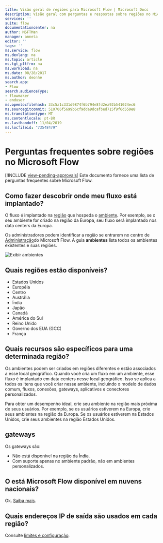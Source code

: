 ```yaml
---
title: Visão geral de regiões para Microsoft Flow | Microsoft Docs
description: Visão geral com perguntas e respostas sobre regiões no Microsoft Flow
services: ''
suite: flow
documentationcenter: na
author: MSFTMan
manager: anneta
editor: ''
tags: ''
ms.service: flow
ms.devlang: na
ms.topic: article
ms.tgt_pltfrm: na
ms.workload: na
ms.date: 08/28/2017
ms.author: deonhe
search.app:
- Flow
search.audienceType:
- flowmaker
- enduser
ms.openlocfilehash: 33c5a1c331d9874f6b794e8fd2ea92b541024ec6
ms.sourcegitcommit: 510706f5699b6cf9dda9dcafbed715f9f6d559e8
ms.translationtype: MT
ms.contentlocale: pt-BR
ms.lasthandoff: 11/04/2019
ms.locfileid: "73548479"
---
```

# <a name="faq-for-regions-in-microsoft-flow"></a>Perguntas frequentes sobre regiões no Microsoft Flow
[!INCLUDE [view-pending-approvals](includes/cc-rebrand.md)]
Este documento fornece uma lista de perguntas frequentes sobre Microsoft Flow.

## <a name="how-do-i-find-out-where-my-flow-is-deployed"></a>Como fazer descobrir onde meu fluxo está implantado?
O fluxo é implantado na [região](https://azure.microsoft.com/regions/) que hospeda o [ambiente](environments-overview-admin.md). Por exemplo, se o seu ambiente for criado na região da Europa, seu fluxo será implantado nos data centers da Europa.

Os administradores podem identificar a região se entrarem no centro de [Administração](https://admin.flow.microsoft.com)do Microsoft Flow. A guia **ambientes** lista todos os ambientes existentes e suas regiões.

![Exibir ambientes](media/regions-overview/environments-list.png)

## <a name="what-regions-are-available"></a>Quais regiões estão disponíveis?
* Estados Unidos
* Européia
* Centro
* Austrália
* Índia
* Japão
* Canadá
* América do Sul
* Reino Unido
* Governo dos EUA (GCC)
* França

## <a name="what-features-are-specific-to-a-given-region"></a>Quais recursos são específicos para uma determinada região?
Os ambientes podem ser criados em regiões diferentes e estão associados a esse local geográfico. Quando você cria um fluxo em um ambiente, esse fluxo é implantado em data centers nesse local geográfico. Isso se aplica a todos os itens que você criar nesse ambiente, incluindo o modelo de dados comum, fluxos, conexões, gateways, aplicativos e conectores personalizados.

Para obter um desempenho ideal, crie seu ambiente na região mais próxima de seus usuários. Por exemplo, se os usuários estiverem na Europa, crie seus ambientes na região da Europa. Se os usuários estiverem na Estados Unidos, crie seus ambientes na região Estados Unidos.

## <a name="gateways"></a>gateways
Os gateways são:

* Não está disponível na região da Índia.
* Com suporte apenas no ambiente padrão, não em ambientes personalizados.

## <a name="is-microsoft-flow-available-in-national-clouds"></a>O está Microsoft Flow disponível em nuvens nacionais?
Ok. [Saiba mais](./us-govt.md).

## <a name="what-outbound-ip-addresses-are-used-in-each-region"></a>Quais endereços IP de saída são usados em cada região?
Consulte [limites e configuração](limits-and-config.md).

